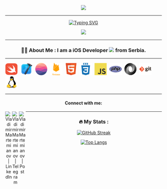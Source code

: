 <div id="header" align="center">
  <img src="https://media.giphy.com/media/v1.Y2lkPTc5MGI3NjExZTlxcDJjaDN4dnpwMm9tOTNxZXRkdHk5YjllcnVrNTA5bjNrODI1ayZlcD12MV9pbnRlcm5hbF9naWZfYnlfaWQmY3Q9cw/gjrYDwbjnK8x36xZIO/giphy.gif" width="100"/>
</div>

---
<div align="center">
  
[![Typing SVG](https://readme-typing-svg.demolab.com?font=Fira+Code&weight=600&size=22&pause=1000&color=1B10EE&center=%D0%9B%D0%9E%D0%96%D0%AC&vCenter=%D0%9B%D0%9E%D0%96%D0%AC&repeat=%D0%B8%D1%81%D1%82%D0%B8%D0%BD%D0%BD%D1%8B%D0%B9&random=%D0%9B%D0%9E%D0%96%D0%AC&width=750&lines=Nice+to+meet+you!%09+I'm+Vladimir)](https://git.io/typing-svg)

![](https://komarev.com/ghpvc/?username=Vlad-tdk&color=brightgreen)

</div>

---

<div align="center">

### :man_technologist: About Me : I am a iOS Developer <img src="https://media.giphy.com/media/WUlplcMpOCEmTGBtBW/giphy.gif" width="30"> from Serbia.

</div>

---

<div>
  <img src="https://github.com/devicons/devicon/blob/master/icons/swift/swift-original.svg" title="Swift" alt="Swift" width="40" height="40"/>&nbsp;
  <img src="https://github.com/devicons/devicon/blob/master/icons/xcode/xcode-original.svg" title="Xcode" alt="Xcode" width="40" height="40"/>&nbsp;
  <img src="https://github.com/devicons/devicon/blob/master/icons/realm/realm-original.svg" title="Realm"  alt="Realm" width="40" height="40"/>&nbsp;
  <img src="https://github.com/devicons/devicon/blob/master/icons/firebase/firebase-plain-wordmark.svg" title="Firebase" alt="Firebase" width="40" height="40"/>&nbsp;
  <img src="https://github.com/devicons/devicon/blob/master/icons/html5/html5-original.svg" title="HTML5" alt="HTML" width="40" height="40"/>&nbsp;
  <img src="https://github.com/devicons/devicon/blob/master/icons/css3/css3-plain-wordmark.svg"  title="CSS3" alt="CSS" width="40" height="40"/>&nbsp;
  <img src="https://github.com/devicons/devicon/blob/master/icons/javascript/javascript-original.svg" title="JavaScript" alt="JavaScript" width="40" height="40"/>&nbsp;
  <img src="https://github.com/devicons/devicon/blob/master/icons/php/php-original.svg" title="PHP"  alt="php" width="40" height="40"/>&nbsp;
  <img src="https://github.com/devicons/devicon/blob/master/icons/json/json-original.svg" title="Json" alt="Jason" width="40" height="40"/>&nbsp;
  <img src="https://github.com/devicons/devicon/blob/master/icons/git/git-original-wordmark.svg" title="Git" **alt="Git" width="40" height="40"/>&nbsp;
  <img src="https://github.com/devicons/devicon/blob/master/icons/linux/linux-original.svg" title="Linux" **alt="Git" width="40" height="40"/>&nbsp;
</div>

---

<div align="center">

#### Connect with me:

[<img align="left" alt="Vladimir Martemianov | LinkedIn" width="22px" src="https://cdn.simpleicons.org/linkedin/#0A66C2" />][linkedin]

[<img align="left" alt="Vladimir Martemianov | Telegram" width="22px" src="https://cdn.simpleicons.org/telegram/#26A5E4" />][telegram]

[<img align="left" alt="Vladimir Martemianov | Post" width="22px" src="https://cdn.simpleicons.org/facebook/#3b5998" />][facebook]


[facebook]: https://www.facebook.com/profile.php?id=100088619546738

[linkedin]: https://www.linkedin.com/in/vladimir-martemianov-6b12072bb

[telegram]: http://t.me/smail_ios

</div>
  
<div align="center">

---

### :fire: My Stats :

[![GitHub Streak](https://github-readme-streak-stats.herokuapp.com?user=Vlad-tdk&theme=highcontrast&exclude_days=Sun%2CMon%2CTue%2CWed%2CThu%2CFri%2CSat)](https://git.io/streak-stats)

[![Top Langs](https://github-readme-stats.vercel.app/api/top-langs/?username=Vlad-tdk&show_icons=true&theme=blue-green&show_icons=true)](https://github.com/anuraghazra/github-readme-stats)
</div>
